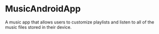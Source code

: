 # MusicAndroidApp
A music app that allows users to customize playlists and listen to all of the music files stored in their device.
